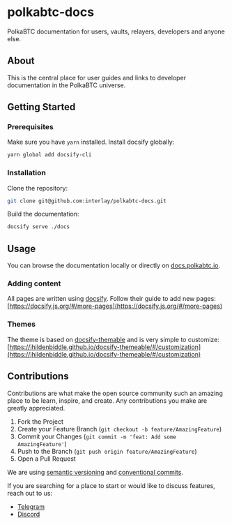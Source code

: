 # polkabtc-docs

PolkaBTC documentation for users, vaults, relayers, developers and anyone else.

## About

This is the central place for user guides and links to developer documentation in the PolkaBTC universe.

## Getting Started

### Prerequisites

Make sure you have `yarn` installed. Install docsify globally:

```sh
yarn global add docsify-cli
```

### Installation

Clone the repository:

```sh
git clone git@github.com:interlay/polkabtc-docs.git
```

Build the documentation:

```sh
docsify serve ./docs
```

## Usage

You can browse the documentation locally or directly on [docs.polkabtc.io](docs.polkabtc.io).


### Adding content

All pages are written using [docsify](https://docsify.js.org). Follow their guide to add new pages: [https://docsify.js.org/#/more-pages](https://docsify.js.org/#/more-pages)

### Themes

The theme is based on [docsify-themable](https://jhildenbiddle.github.io/docsify-themeable/) and is very simple to customize: [https://jhildenbiddle.github.io/docsify-themeable/#/customization](https://jhildenbiddle.github.io/docsify-themeable/#/customization)

## Contributions

Contributions are what make the open source community such an amazing place to be learn, inspire, and create. Any contributions you make are greatly appreciated.

1. Fork the Project
2. Create your Feature Branch (`git checkout -b feature/AmazingFeature`)
3. Commit your Changes (`git commit -m 'feat: Add some AmazingFeature'`)
4. Push to the Branch (`git push origin feature/AmazingFeature`)
5. Open a Pull Request

We are using [semantic versioning](https://semver.org/) and [conventional commits](https://www.conventionalcommits.org/en/v1.0.0-beta.2/#summary).

If you are searching for a place to start or would like to discuss features, reach out to us:

-   [Telegram](t.me/interlay)
-   [Discord](https://discord.gg/jND2WgAY)
